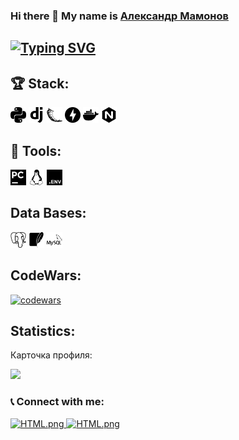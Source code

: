 ### Hi there 👋 My name is [Александр Мамонов](https://github.com/Alex386386)
## [![Typing SVG](https://readme-typing-svg.herokuapp.com?color=%2336BCF7&lines=I+am+Backend+developer)](https://git.io/typing-svg)
## 🏆 Stack:
<!-- Python Logo -->
<img src="./logos/python.svg" alt="Python Logo" width="25" height="25"/><!-- 
--><!-- Django Logo -->
<img src="./logos/django.svg" alt="Django Logo" width="25" height="25"/><!-- 
--><!-- Flask Logo -->
<img src="./logos/flask.svg" alt="Flask Logo" width="25" height="25"/><!-- 
--><!-- FastAPI Logo -->
<img src="./logos/fastapi.svg" alt="FastAPI Logo" width="25" height="25"/><!-- 
--><!-- Docker Logo -->
<img src="./logos/docker.svg" alt="Docker Logo" width="25" height="25"/><!-- 
--><!-- Nginx Logo -->
<img src="./logos/nginx.svg" alt="Nginx Logo" width="25" height="25"/>
## 🔨 Tools:
<!-- PyCharm Logo -->
<img src="./logos/pycharm.svg" alt="PyCharm Logo" width="25" height="25"/><!-- 
--><!-- Linux Logo -->
<img src="./logos/linux.svg" alt="Linux Logo" width="25" height="25"/><!-- 
--><!-- Dotenv Logo -->
<img src="./logos/dotenv.svg" alt="Dotenv Logo" width="25" height="25"/>
## Data Bases:
<!-- PostgreSQL Logo -->
<img src="./logos/postgresql.svg" alt="PostgreSQL Logo" width="25" height="25"/><!-- 
--><!-- SQLite Logo -->
<img src="./logos/sqlite.svg" alt="SQLite Logo" width="25" height="25"/><!-- 
--><!-- MySQL Logo -->
<img src="./logos/mysql.svg" alt="MySQL Logo" width="25" height="25"/>
## CodeWars:
[![codewars](https://www.codewars.com/users/alex386386/badges/small)](https://www.codewars.com/users/alex386386)
## Statistics:
Карточка профиля: 

![](https://github-profile-summary-cards.vercel.app/api/cards/profile-details?username=alex386386&theme=solarized_dark)
### 📞 Connect with me:
<a href="https://www.linkedin.com/in/alexandr-mamonov-6108a1279/">
     <img src="https://play-lh.googleusercontent.com/kMofEFLjobZy_bCuaiDogzBcUT-dz3BBbOrIEjJ-hqOabjK8ieuevGe6wlTD15QzOqw" 
          alt="HTML.png"
          width="30">
</a>
<a href="https://t.me/alexandryame">
     <img src="https://upload.wikimedia.org/wikipedia/commons/thumb/5/5c/Telegram_Messenger.png/480px-Telegram_Messenger.png" 
          alt="HTML.png"
          width="30">
</a>



<!--
**Alex386386/Alex386386** is a ✨ _special_ ✨ repository because its `README.md` (this file) appears on your GitHub profile.

Here are some ideas to get you started:

- 🔭 I’m currently working on ...
- 🌱 I’m currently learning ...
- 👯 I’m looking to collaborate on ...
- 🤔 I’m looking for help with ...
- 💬 Ask me about ...
- 📫 How to reach me: ...
- 😄 Pronouns: ...
- ⚡ Fun fact: ...
-->
